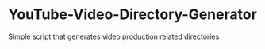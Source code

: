 # YouTube-Video-Directory-Generator
Simple script that generates video production related directories
